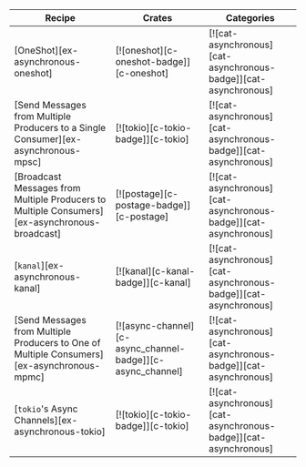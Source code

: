 | Recipe | Crates | Categories |
|--------|--------|------------|
| [OneShot][ex-asynchronous-oneshot] | [![oneshot][c-oneshot-badge]][c-oneshot] | [![cat-asynchronous][cat-asynchronous-badge]][cat-asynchronous] |
| [Send Messages from Multiple Producers to a Single Consumer][ex-asynchronous-mpsc] | [![tokio][c-tokio-badge]][c-tokio] | [![cat-asynchronous][cat-asynchronous-badge]][cat-asynchronous] |
| [Broadcast Messages from Multiple Producers to Multiple Consumers][ex-asynchronous-broadcast] | [![postage][c-postage-badge]][c-postage] | [![cat-asynchronous][cat-asynchronous-badge]][cat-asynchronous] |
| [`kanal`][ex-asynchronous-kanal] | [![kanal][c-kanal-badge]][c-kanal] | [![cat-asynchronous][cat-asynchronous-badge]][cat-asynchronous] |
| [Send Messages from Multiple Producers to One of Multiple Consumers][ex-asynchronous-mpmc] | [![async-channel][c-async_channel-badge]][c-async_channel] | [![cat-asynchronous][cat-asynchronous-badge]][cat-asynchronous] |
| [`tokio`'s Async Channels][ex-asynchronous-tokio] | [![tokio][c-tokio-badge]][c-tokio] | [![cat-asynchronous][cat-asynchronous-badge]][cat-asynchronous] |

